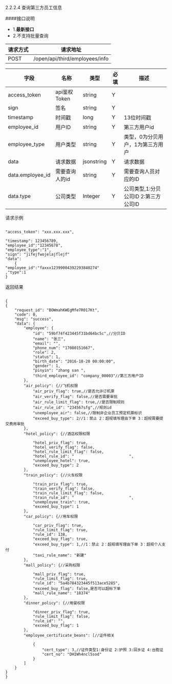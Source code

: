 2.2.2.4 查询第三方员工信息

####接口说明
- 1.**最新接口**
- 2.不支持批量查询

请求方式|请求地址
----|---
POST|/open/api/third/employees/info


字段|名称|类型|必填|描述
-----|-----|----|----|----
access_token|api鉴权Token|string|Y|
sign|签名|string|Y|
timestamp|时间戳 |long|Y|13位时间戳
employee\_id| 用户ID|string|Y|第三方用户id
employee\_type| 用户类型|string|Y|类型，0为分贝用户，1为第三方用户
data |请求数据| jsonstring|Y|请求数据
data.employee\_id|需要查询人的id | string |Y|需要查询人员对应的ID
data.type|公司类型 | Integer |Y|公司类型,1:分贝公司ID 2:第三方公司ID





请求示例```

"access_token": "xxx.xxx.xxx",	
"timestamp": 123456789,
"employee_id":"12345678",
"employee_type":"1",
"sign": "jifejfwojelajflejf"
"data":	{
"employee_id":"faxxx12399004392293840274","type":1	
}

```

返回结果```
{
{
    "request_id": "BOWmahKWEgMfe7R017Kt",
    "code": 0,
    "msg": "success",
    "data": {
        "employee": {
            "id": "59bf74f423445f31bd64bc5c",//分贝ID
            "name": "张三",
            "email": "",
            "phone_num": "17080151667",
            "role": 2,
            "status": 1,
            "birth_date": "2016-10-20 00:00:00",
            "gender": 1,
            "pinyin": "zhang san ",
            "third_employee_id": "company_00003"//第三方用户ID
        },
        "air_policy": {//飞机权限
            "air_priv_flag": true,//是否允许订机票
            "air_verify_flag": false,//是否需要审批
            "air_rule_limit_flag": true,//是否限制规则
            "air_rule_id": "234567sfg",//规则id
            "unemployee_air": false,//限制非企业员工预定机票标识
            "exceed_buy_type": 2//1：禁止 2：超规填写理由下单 3：超规需要提交费用审批
        },
        "hotel_policy": {//酒店权限权限

            "hotel_priv_flag": true,
            "hotel_verify_flag": false,
            "hotel_rule_limit_flag": false,
            "hotel_rule_id": "                        ",
            "unemployee_hotel": true,
            "exceed_buy_type": 2
        },
        "train_policy": {//火车权限

            "train_priv_flag": true,
            "train_verify_flag": false,
            "train_rule_limit_flag": false,
            "train_rule_id": "                        ",
            "unemployee_train": true,
            "exceed_buy_type": 1
        },
        "car_policy": {//用车权限

            "car_priv_flag": true,
            "rule_limit_flag": true,
            "rule_id": 138,
            "exceed_buy_flag": true,
            "exceed_buy_type": 1,//1：禁止 2：超规填写理由下单 3：超规个人支付
            "taxi_rule_name": "新建"
        },
        "mall_policy": {//采购权限

            "mall_priv_flag": true,
            "rule_limit_flag": true,
            "rule_id": "5a4b784323445f513ace5285",
            "exceed_buy_flag": false,是否可以超标下单
            "mall_rule_name": "18374"
        },
        "dinner_policy": {//用餐权限

            "dinner_priv_flag": true,
            "rule_limit_flag": false,
            "rule_id": "",
            "exceed_buy_flag": 1
        },
        "employee_certificate_beans": [//证件相关

            {
                "cert_type": 3,//证件类型1:身份证 2:护照 3:回乡证 4:台胞证
                "cert_no": "DHIWh4ncl5sod"
            }
        ]
    }
}
}
```
